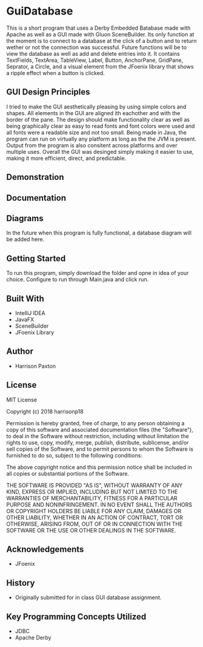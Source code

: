# GuiDatabase
This is a short program that uses a Derby Embedded Batabase made with Apache as well as a GUI made with Gluon SceneBuilder.
Its only function at the moment is to connect to a database at the click of a button and to return wether or not the connection
was successful. Future functions will be to view the database as well as add and delete entries into it. It contains TextFields, TextArea, TableView, Label, Button, AnchorPane, GridPane, Seprator, a Circle, and a visual element from the JFoenix library that shows a ripple effect when a button is clicked. 

## GUI Design Principles
I tried to make the GUI aesthetically pleasing by using simple colors and shapes. All elements in the GUI are aligned ith eachother and with the border of the pane. The design should make functionality clear as well as being graphically clear as easy to read fonts and font colors were used and all fonts were a readable size and not too small. Being made in Java, the program can run on virtually any platform as long as the the JVM is present. Output from the program is also consitent across platforms and over multiple uses. Overall the GUI was desinged simply making it easier to use, making it more efficient, direct, and predictable.

## Demonstration


## Documentation


## Diagrams
In the future when this program is fully functional, a database diagram will be added here.

## Getting Started
To run this program, simply download the folder and opne in idea of your choice. Configure to run through Main.java and click run.

## Built With
* IntelliJ IDEA
* JavaFX
* SceneBuilder
* JFoenix Library

## Author
* Harrison Paxton

## License
MIT License

Copyright (c) 2018 harrisonp18

Permission is hereby granted, free of charge, to any person obtaining a copy of this software and associated documentation files (the "Software"), to deal in the Software without restriction, including without limitation the rights to use, copy, modify, merge, publish, distribute, sublicense, and/or sell copies of the Software, and to permit persons to whom the Software is furnished to do so, subject to the following conditions:

The above copyright notice and this permission notice shall be included in all copies or substantial portions of the Software.

THE SOFTWARE IS PROVIDED "AS IS", WITHOUT WARRANTY OF ANY KIND, EXPRESS OR IMPLIED, INCLUDING BUT NOT LIMITED TO THE WARRANTIES OF MERCHANTABILITY, FITNESS FOR A PARTICULAR PURPOSE AND NONINFRINGEMENT. IN NO EVENT SHALL THE AUTHORS OR COPYRIGHT HOLDERS BE LIABLE FOR ANY CLAIM, DAMAGES OR OTHER LIABILITY, WHETHER IN AN ACTION OF CONTRACT, TORT OR OTHERWISE, ARISING FROM, OUT OF OR IN CONNECTION WITH THE SOFTWARE OR THE USE OR OTHER DEALINGS IN THE SOFTWARE.

## Acknowledgements
* JFoenix

## History
* Originally submitted for in class GUI database assignment.

## Key Programming Concepts Utilized
* JDBC
* Apache Derby
